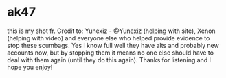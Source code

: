 # ak47
this is my shot fr.
Credit to: Yunexiz - @Yunexiz (helping with site), Xenon (helping with video) and everyone else who helped provide evidence to stop these scumbags. Yes I know full well they have alts and probably new accounts now, but by stopping them it means no one else should have to deal with them again (until they do this again). Thanks for listening and I hope you enjoy!
